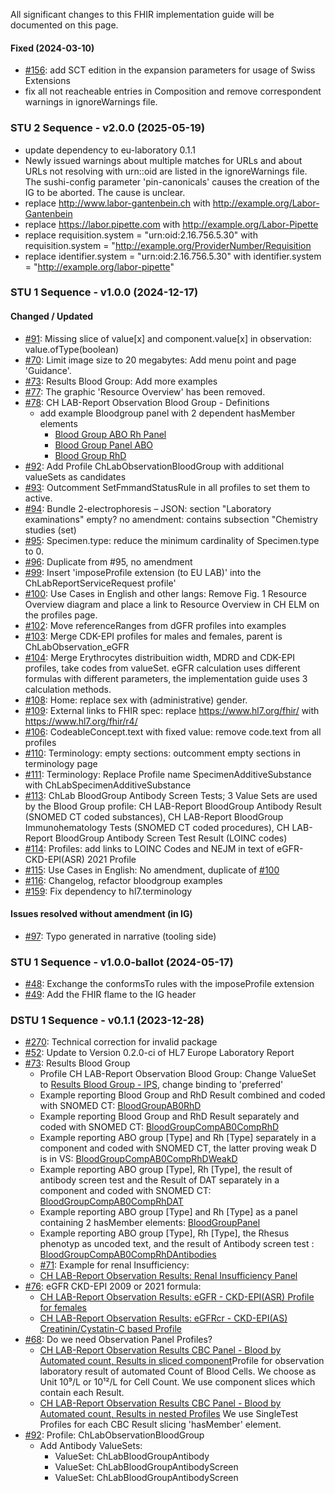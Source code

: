All significant changes to this FHIR implementation guide will be documented on this page.

#### Fixed (2024-03-10)
* [#156](https://github.com/hl7ch/ch-lab-report/issues): add SCT edition in the expansion parameters for usage of Swiss Extensions
* fix all not reacheable entries in Composition and remove correspondent warnings in ignoreWarnings file.

### STU 2 Sequence - v2.0.0 (2025-05-19)
* update dependency to eu-laboratory 0.1.1
* Newly issued warnings about multiple matches for URLs and about URLs not resolving with urn::oid are listed in the ignoreWarnings file. The sushi-config parameter 'pin-canonicals' causes the creation of the IG to be aborted. The cause is unclear. 
* replace http://www.labor-gantenbein.ch with http://example.org/Labor-Gantenbein
* replace https://labor.pipette.com with http://example.org/Labor-Pipette
* replace requisition.system = "urn:oid:2.16.756.5.30" with requisition.system = "http://example.org/ProviderNumber/Requisition
* replace identifier.system = "urn:oid:2.16.756.5.30" with identifier.system = "http://example.org/labor-pipette"

### STU 1 Sequence - v1.0.0 (2024-12-17)
<!--
See also open issues on [GitHub](https://github.com/hl7ch/ch-lab-report/issues).
-->
#### Changed / Updated
* [#91](https://github.com/hl7ch/ch-lab-report/issues/91): Missing slice of value[x] and component.value[x] in observation: value.ofType(boolean)
* [#70](https://github.com/hl7ch/ch-lab-report/issues/70): Limit image size to 20 megabytes: Add menu point and page 'Guidance'.
* [#73](https://github.com/hl7ch/ch-lab-report/issues/73): Results Blood Group: Add more examples
* [#77](https://github.com/hl7ch/ch-lab-report/issues/77): The graphic 'Resource Overview' has been removed.
* [#78](https://github.com/hl7ch/ch-lab-report/issues/78): CH LAB-Report Observation Blood Group - Definitions
  * add example Bloodgroup panel with 2 dependent hasMember elements
    * [Blood Group ABO Rh Panel](Observation-BloodGroupPanel.html)
    * [Blood Group Panel ABO](Observation-BloodGroupMemberABO.html)
    * [Blood Group RhD](Observation-BloodGroupMemberRh.html)
* [#92](https://github.com/hl7ch/ch-lab-report/issues/92): Add Profile ChLabObservationBloodGroup with additional valueSets as candidates
* [#93](https://github.com/hl7ch/ch-lab-report/issues/93): Outcomment SetFmmandStatusRule in all profiles to set them to active.
* [#94](https://github.com/hl7ch/ch-lab-report/issues/94): Bundle 2-electrophoresis – JSON: section "Laboratory examinations" empty? no amendment: contains subsection "Chemistry studies (set)
* [#95](https://github.com/hl7ch/ch-lab-report/issues/95): Specimen.type: reduce the minimum cardinality of Specimen.type to 0.
* [#96](https://github.com/hl7ch/ch-lab-report/issues/96): Duplicate from #95, no amendment
* [#99](https://github.com/hl7ch/ch-lab-report/issues/99): Insert 'imposeProfile extension (to EU LAB)' into the ChLabReportServiceRequest profile'
* [#100](https://github.com/hl7ch/ch-lab-report/issues/100): Use Cases in English and other langs: Remove Fig. 1 Resource Overview diagram and place a link to Resource Overview in CH ELM on the profiles page.
* [#102](https://github.com/hl7ch/ch-lab-report/issues/102): Move referenceRanges from dGFR profiles into examples
* [#103](https://github.com/hl7ch/ch-lab-report/issues/103): Merge CDK-EPI profiles for males and females, parent is ChLabObservation_eGFR
* [#104](https://github.com/hl7ch/ch-lab-report/issues/104): Merge Erythrocytes distribuition width, MDRD and CDK-EPI profiles, take codes from valueSet. eGFR calculation uses different formulas with different parameters, the implementation guide uses 3 calculation methods.
* [#108](https://github.com/hl7ch/ch-lab-report/issues/108): Home: replace sex with (administrative) gender.
* [#109](https://github.com/hl7ch/ch-lab-report/issues/109): External links to FHIR spec: replace https://www.hl7.org/fhir/ with https://www.hl7.org/fhir/r4/
* [#106](https://github.com/hl7ch/ch-lab-report/issues/106): CodeableConcept.text with fixed value: remove code.text from all profiles
* [#110](https://github.com/hl7ch/ch-lab-report/issues/110): Terminology: empty sections: outcomment empty sections in terminology page
* [#111](https://github.com/hl7ch/ch-lab-report/issues/111): Terminology: Replace Profile name SpecimenAdditiveSubstance with ChLabSpecimenAdditiveSubstance
* [#113](https://github.com/hl7ch/ch-lab-report/issues/113): ChLab BloodGroup Antibody Screen Tests; 3 Value Sets are used by the Blood Group profile: CH LAB-Report BloodGroup Antibody Result (SNOMED CT coded substances), CH LAB-Report BloodGroup Immunohematology Tests (SNOMED CT coded procedures), CH LAB-Report BloodGroup Antibody Screen Test Result (LOINC codes)
* [#114](https://github.com/hl7ch/ch-lab-report/issues/114): Profiles: add links to LOINC Codes and NEJM in text of eGFR-CKD-EPI(ASR) 2021 Profile
* [#115](https://github.com/hl7ch/ch-lab-report/issues/115): Use Cases in English: No amendment, duplicate of [#100](https://github.com/hl7ch/ch-lab-report/issues/100)
* [#116](https://github.com/hl7ch/ch-lab-report/issues/116): Changelog, refactor bloodgroup examples
* [#159](https://github.com/hl7ch/ch-lab-report/issues/159): Fix dependency to hl7.terminology

#### Issues resolved without amendment (in IG)
* [#97](https://github.com/hl7ch/ch-lab-report/issues/97): Typo generated in narrative (tooling side)


### STU 1 Sequence - v1.0.0-ballot (2024-05-17)
* [#48](https://github.com/hl7ch/ch-lab-report/issues/48): Exchange the conformsTo rules with the imposeProfile extension
* [#49](https://github.com/hl7ch/ch-lab-report/issues/49): Add the FHIR flame to the IG header


### DSTU 1 Sequence - v0.1.1 (2023-12-28)
* [#270](https://github.com/hl7ch/ch-core/issues/270): Technical correction for invalid package
* [#52](https://github.com/hl7ch/ch-lab-report/issues/52): Update to Version 0.2.0-ci of HL7 Europe Laboratory Report
* [#73](https://github.com/hl7ch/ch-lab-report/issues/73): Results Blood Group
  * Profile CH LAB-Report Observation Blood Group: Change ValueSet to [Results Blood Group - IPS](http://hl7.org/fhir/uv/ips/ValueSet/results-blood-group-uv-ips), change binding to 'preferred'
  * Example reporting Blood Group and RhD Result combined and coded with SNOMED CT: [BloodGroupAB0RhD](Observation-BloodGroupAB0RhD.html)
  * Example reporting Blood Group and RhD Result separately and coded with SNOMED CT: [BloodGroupCompAB0CompRhD](Observation-BloodGroupCompAB0CompRhD.html)
  * Example reporting ABO group [Type] and Rh [Type] separately in a component and coded with SNOMED CT, the latter proving weak D is in VS: [BloodGroupCompAB0CompRhDWeakD](Observation-BloodGroupCompAB0CompRhDWeakD.html)
  * Example reporting ABO group [Type], Rh [Type], the result of antibody screen test and the Result of DAT separately in a component and coded with SNOMED CT: [BloodGroupCompAB0CompRhDAT](Observation-BloodGroup-codedResult-2.html)
  * Example reporting ABO group [Type] and Rh [Type] as a panel containing 2 hasMember elements: [BloodGroupPanel](Observation-BloodGroupPanel.html)
  * Example reporting ABO group [Type], Rh [Type], the Rhesus phenotyp as uncoded text, and the result of Antibody screen test : [BloodGroupCompAB0CompRhDAntibodies](Observation-BloodGroup-codedResult-3.html)
  * [#71](https://github.com/hl7ch/ch-lab-report/issues/71): Example for renal Insufficiency:
  * [CH LAB-Report Observation Results: Renal Insufficiency Panel](StructureDefinition-ch-lab-observation-renal-insufficiency-panel.html)
* [#76](https://github.com/hl7ch/ch-lab-report/issues/76): eGFR CKD-EPI 2009 or 2021 formula:
  *  [CH LAB-Report Observation Results: eGFR - CKD-EPI(ASR) Profile for females](StructureDefinition-ch-lab-observation-egfr.html)
    * [CH LAB-Report Observation Results: eGFRcr - CKD-EPI(AS) Creatinin/Cystatin-C based Profile](StructureDefinition-ch-lab-observation-egfr-ckd-epi-2021.html)
* [#68](https://github.com/hl7ch/ch-lab-report/issues/68): Do we need Observation Panel Profiles?
  * [CH LAB-Report Observation Results CBC Panel - Blood by Automated count, Results in sliced component](StructureDefinition-ch-lab-observation-cbc.html)Profile for observation laboratory result of automated Count of Blood Cells. We choose as Unit 10⁹/L or 10¹²/L for Cell Count. We use component slices which contain each Result.
  * [CH LAB-Report Observation Results CBC Panel - Blood by Automated count, Results in nested Profiles](StructureDefinition-ch-lab-observation-cbc-panel.html) We use SingleTest Profiles for each CBC Result slicing 'hasMember' element.
* [#92](https://github.com/hl7ch/ch-lab-report/issues/92): Profile: ChLabObservationBloodGroup
  * Add Antibody ValueSets:
    * ValueSet: ChLabBloodGroupAntibody
    * ValueSet: ChLabBloodGroupAntibodyScreen
    * ValueSet: ChLabBloodGroupAntibodyScreen
